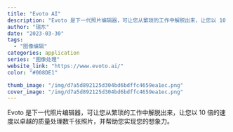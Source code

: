 ```yaml
---
title: "Evoto AI"
description: "Evoto 是下一代照片编辑器，可让您从繁琐的工作中解脱出来，让您以 10 倍的速度以卓越的质量处理数千张照片，并帮助您"
author: "瑞东"
date: "2023-03-30"
tags:
  - "图像编辑"
categories: application
series: "图像处理"
website_link: "https://www.evoto.ai/"
color: "#008DE1"

thumb_image: "/img/d7a5d892125d304bd6bdffc4659ea1ec.png"
cover_image: "/img/d7a5d892125d304bd6bdffc4659ea1ec.png"
---
```


Evoto 是下一代照片编辑器，可让您从繁琐的工作中解脱出来，让您以 10 倍的速度以卓越的质量处理数千张照片，并帮助您实现您的想象力。